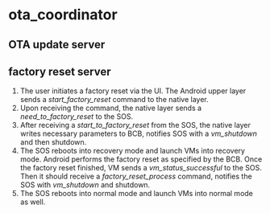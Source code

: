 # ota_coordinator
## OTA update server


## factory reset server
1. The user initiates a factory reset via the UI. The Android upper layer sends a *start_factory_reset* command to the native layer.
2. Upon receiving the command, the native layer sends a *need_to_factory_reset* to the SOS.
3. After receiving a *start_to_factory_reset* from the SOS, the native layer writes necessary parameters to BCB, notifies SOS with a *vm_shutdown* and then shutdown.
4. The SOS reboots into recovery mode and launch VMs into recovery mode. Android performs the factory reset as specified by the BCB. Once the factory reset finished, VM sends a *vm_status_successful* to the SOS. Then it should receive a *factory_reset_process* command, notifies the SOS with *vm_shutdown* and shutdown.
5. The SOS reboots into normal mode and launch VMs into normal mode as well.

